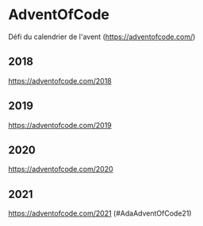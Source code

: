 # AdventOfCode

Défi du calendrier de l'avent (https://adventofcode.com/)

## 2018
https://adventofcode.com/2018

## 2019
https://adventofcode.com/2019

## 2020
https://adventofcode.com/2020

## 2021
https://adventofcode.com/2021
(#AdaAdventOfCode21)
